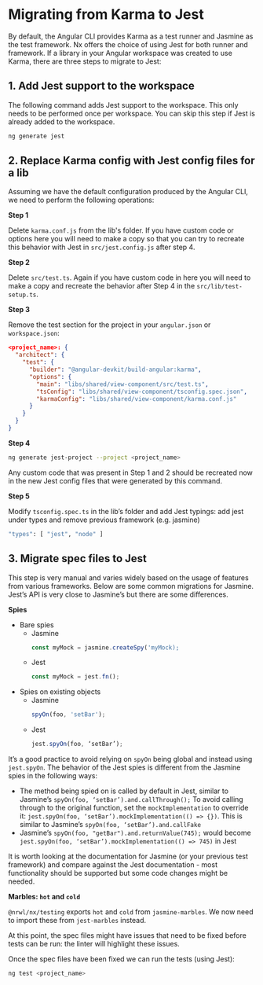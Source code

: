 # Migrating from Karma to Jest

By default, the Angular CLI provides Karma as a test runner and Jasmine as the test framework. Nx offers the choice of using Jest for both runner and framework. If a library in your Angular workspace was created to use Karma, there are three steps to migrate to Jest:

## 1. Add Jest support to the workspace

The following command adds Jest support to the workspace. This only needs to be performed once per workspace. You can skip this step if Jest is already added to the workspace.

```bash
ng generate jest
```

## 2. Replace Karma config with Jest config files for a lib

Assuming we have the default configuration produced by the Angular CLI, we need to perform the following operations:

**Step 1**

Delete `karma.conf.js` from the lib's folder. If you have custom code or options here you will need to make a copy so that you can try to recreate this behavior with Jest in `src/jest.config.js` after step 4.

**Step 2**

Delete `src/test.ts`. Again if you have custom code in here you will need to make a copy and recreate the behavior after Step 4 in the `src/lib/test-setup.ts`.

**Step 3**

Remove the test section for the project in your `angular.json` or `workspace.json`:

```json
<project_name>: {
  "architect": {
    "test": {
      "builder": "@angular-devkit/build-angular:karma",
      "options": {
        "main": "libs/shared/view-component/src/test.ts",
        "tsConfig": "libs/shared/view-component/tsconfig.spec.json",
        "karmaConfig": "libs/shared/view-component/karma.conf.js"
      }
    }
  }
}
```

**Step 4**

```bash
ng generate jest-project --project <project_name>
```

Any custom code that was present in Step 1 and 2 should be recreated now in the new Jest config files that were generated by this command.

**Step 5**

Modify `tsconfig.spec.ts` in the lib’s folder and add Jest typings: add jest under types and remove previous framework (e.g. jasmine)

```bash
"types": [ "jest", "node" ]
```

## 3. Migrate spec files to Jest

This step is very manual and varies widely based on the usage of features from various frameworks. Below are some common migrations for Jasmine. Jest’s API is very close to Jasmine’s but there are some differences.

**Spies**

- Bare spies
  - Jasmine
    ```typescript
    const myMock = jasmine.createSpy('myMock);
    ```
  - Jest
    ```typescript
    const myMock = jest.fn();
    ```
- Spies on existing objects
  - Jasmine
    ```typescript
    spyOn(foo, 'setBar');
    ```
  - Jest
    ```typescript
    jest.spyOn(foo, ‘setBar’);
    ```

It’s a good practice to avoid relying on `spyOn` being global and instead using `jest.spyOn`. The behavior of the Jest spies is different from the Jasmine spies in the following ways:

- The method being spied on is called by default in Jest, similar to Jasmine’s `spyOn(foo, ‘setBar’).and.callThrough();` To avoid calling through to the original function, set the `mockImplementation` to override it: `jest.spyOn(foo, ‘setBar’).mockImplementation(() => {})`. This is similar to Jasmine’s `spyOn(foo, ‘setBar’).and.callFake`
- Jasmine’s `spyOn(foo, "getBar").and.returnValue(745);` would become `jest.spyOn(foo, ‘setBar’).mockImplementation(() => 745)` in Jest

It is worth looking at the documentation for Jasmine (or your previous test framework) and compare against the Jest documentation - most functionality should be supported but some code changes might be needed.

**Marbles: `hot` and `cold`**

`@nrwl/nx/testing` exports `hot` and `cold` from `jasmine-marbles`. We now need to import these from `jest-marbles` instead.

At this point, the spec files might have issues that need to be fixed before tests can be run: the linter will highlight these issues.

Once the spec files have been fixed we can run the tests (using Jest):

```bash
ng test <project_name>
```
